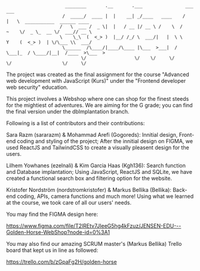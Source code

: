 
                          ________       .__       .___                ___ ___                             
                         /  _____/  ____ |  |    __| _/____   ____    /   |   \  ___________  ______ ____  
                        /   \  ___ /  _ \|  |   / __ |/ __ \ /    \  /    ~    \/  _ \_  __ \/  ___// __ \ 
                        \    \_\  (  <_> )  |__/ /_/ \  ___/|   |  \ \    Y    (  <_> )  | \/\___ \\  ___/ 
                         \______  /\____/|____/\____ |\___  >___|  /  \___|_  / \____/|__|  /____  >\___  >
                                \/                  \/    \/     \/         \/                   \/     \/ 


The project was created as the final assignment for the course "Advanced web development with JavaScript (Kurs)" under the "Frontend developer web security" education. 

This project involves a Webshop where one can shop for the finest steeds for the mightiest of adventures. We are aiming for the G grade; you can find the final version under the dbImplantation branch.

Following is a list of contributors and their contributions:

Sara Razm (sararazm) & Mohammad Arefi (Gogoreds): Innitial design, Front-end coding and styling of the project; After the innitial design on FIGMA, we used ReactJS and TailwindCSS to create a visually pleasent design for the users.

Lilhem Yowhanes (ezelnali) & Kim Garcia Haas (Kgh136): Search function and Database implantation; Using JavaScript, ReactJS and SQLite, we have created a functional search box and filtering option for the website.

Kristofer Nordström (nordstromkristofer) & Markus Bellika (Bellika): Back-end coding, APIs, camera functions and much more! Using what we learned at the course, we took care of all our users' needs.

You may find the FIGMA design here:

https://www.figma.com/file/T2lREtv7JIeeG5hg4kFzuz/JENSEN-EDU---Golden-Horse-WebShop?node-id=0%3A1

You may also find our amazing SCRUM master's (Markus Bellika) Trello board that kept us in line as followed:

https://trello.com/b/zGpaFg2H/golden-horse

